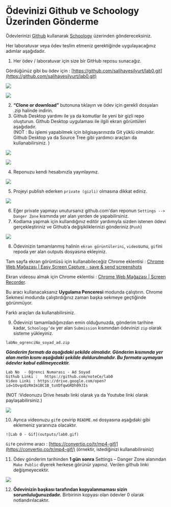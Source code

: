 # Ödevinizi Github ve Schoology Üzerinden Gönderme

Ödevlerinizi [Github](https://github.com/) kullanarak  [Schoology](https://www.schoology.com/) üzerinden göndereceksiniz.

Her laboratuvar veya ödev teslim etmeniz gerektiğinde uygulayacağınız adımlar aşağıdadır.

1. Her ödev / laboratuvar için size bir GitHub reposu sunacağız. 

Gördüğünüz gibi bu ödev için : 
[https://github.com/salihayesilyurt/lab0.git](https://github.com/salihayesilyurt/lab0.git)

![](guideline_SS/schoology1.png)
 
![](guideline_SS/github1.png)
 
2. **“Clone or download”** butonuna tıklayın ve ödev için gerekli dosyaları .zip halinde indirin.
3. Github Desktop yardımı ile ya da komutlar ile yeni bir gizli repo oluşturun. Github Desktop uygulaması ile ilgili ekran görüntüleri aşağıdadır.  
(NOT : Bu işlemi yapabilmek için bilgisayarınızda Git yüklü olmalıdır. Github Desktop ya da Source Tree gibi yardımcı araçları da kullanabilirsiniz. )

![](guideline_SS/1-new-repository.png)

![](guideline_SS/2-.png)


4. Reponuzu kendi hesabınızla yayınlayınız.

![](guideline_SS/3-.png)


5. Projeyi publish ederken `private (gizli)` olmasına dikkat ediniz.

![](guideline_SS/4-.png)

6. Eğer private yapmayı unutursanız github.com'dan reponun `Settings --> Danger Zone` kısmında yer alan yerden de yapabilirsiniz.
7. Kodlama yapmak için kullandığınız editör yardımıyla sizden istenen ödevi gerçekleştiriniz ve Github’a değişikliklerinizi gönderiniz.(`Push`)

 ![](guideline_SS/push1.png)

8. Ödevinizin tamamlanmış halinin `ekran görüntülerini`, `video`sunu, `gif`ini repoda yer alan outputs dosyasına ekleyiniz.


Tam sayfa ekran görüntüsü için kullanabileceğiz Chrome eklentisi :  [Chrome Web Mağazası | Easy Screen Capture - save &amp; send screenshots](https://chrome.google.com/webstore/detail/easy-screen-capture-save/ejkbkgbliokmbblkklofdehalgbplkfg)

Ekran videosu almak için Chrome eklentisi : [Chrome Web Mağazası | Screen Recorder](https://chrome.google.com/webstore/detail/screen-recorder/hniebljpgcogalllopnjokppmgbhaden).

Bu aracı kullanacaksanız **Uygulama Penceresi** modunda çalıştırın. Chrome Sekmesi modunda çalıştırdığınız zaman başka sekmeye geçtiğinde görünmüyor.

Farklı araçları da kullanabilirsiniz.

9. Ödevinizi tamamladığınızdan emin olduğunuzda, gönderim tarihine kadar, `Schoology’de`  yer alan  `Submission` kısmından ödevinizi  `zip` olarak sisteme yükleyiniz.

`labNo_ogrenciNo_soyad_ad.zip`

***Gönderim formatı da aşağıdaki şekilde olmalıdır. Gönderim kısmında yer alan metin kısmı aşağıdaki şekilde doldurulmalıdır. Bu formata uymayan ödevler kabul edilmeyecektir.***

```
Lab No  - Öğrenci Numarası - Ad Soyad
Github Linki :   https://github.com/noteCe/lab0
Video Linki : https://drive.google.com/open?id=1OvqoQzRmIm1BC1B_tuVDfqwGRDh09JIs
```
(NOT :Videonuzu Drive hesabı linki olarak ya da Youtube linki olarak paylaşabilirsiniz.)

![](guideline_SS/schoology2.png)

10. Ayrıca videonuzu `gif`e çevirip `README.md` dosyasına aşağıdaki gibi eklemeniz yararınıza olacaktır.

`![Lab 0 - Gif](outputs/lab0.gif)`

`Gif`e çevirme aracı : [https://convertio.co/tr/mp4-gif/](https://convertio.co/tr/mp4-gif/)  (örnektir, istediğinizi kullanabilirsiniz)

11. Ödev gönderim tarihinden **1 gün sonra**  Settings – Danger Zone alanından `Make Public` diyerek herkese görünür yapınız. Verilen github linki değişmeyecektir.

![](guideline_SS/5-dangerzone-public.png)

12. **Ödevinizin başkası tarafından kopyalanmaması sizin sorumluluğunuzdadır.** Birbirinin kopyası olan ödevler 0 olarak notlandırılacaktır.